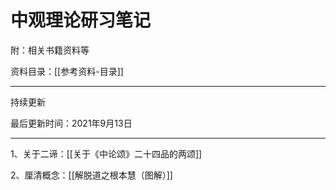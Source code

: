 # 中观理论研习笔记
附：相关书籍资料等

资料目录：[[参考资料-目录]]

----
持续更新

最后更新时间：2021年9月13日

----

1、关于二谛：[[关于《中论颂》二十四品的两颂]]

2、厘清概念：[[解脱道之根本慧（图解）]]
